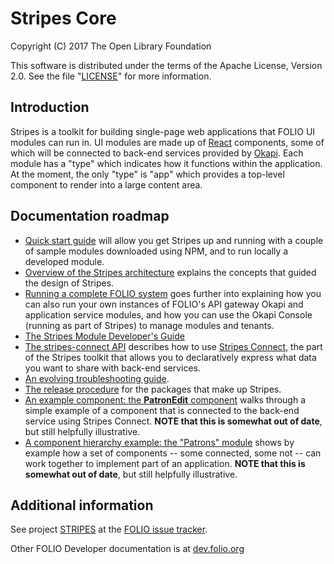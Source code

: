 # Stripes Core

Copyright (C) 2017 The Open Library Foundation

This software is distributed under the terms of the Apache License,
Version 2.0. See the file "[LICENSE](LICENSE)" for more information.

## Introduction

Stripes is a toolkit for building single-page web applications that FOLIO UI modules can run in. UI modules are made up of [React](https://facebook.github.io/react/) components, some of which will be connected to back-end services provided by [Okapi](https://github.com/folio-org/okapi). Each module has a "type" which indicates how it functions within the application. At the moment, the only "type" is "app" which provides a top-level component to render into a large content area.


## Documentation roadmap

* [Quick start guide](doc/quick-start.md) will allow you get Stripes up and running with a couple of sample modules downloaded using NPM, and to run locally a developed module.
* [Overview of the Stripes architecture](doc/overview.md) explains the concepts that guided the design of Stripes.
* [Running a complete FOLIO system](https://github.com/folio-org/ui-okapi-console/blob/master/doc/running-a-complete-system.md) goes further into explaining how you can also run your own instances of FOLIO's API gateway Okapi and application service modules, and how you can use the Okapi Console (running as part of Stripes) to manage modules and tenants.
* [The Stripes Module Developer's Guide](doc/dev-guide.md)
* [The stripes-connect API](https://github.com/folio-org/stripes-connect/blob/master/doc/api.md) describes how to use [Stripes Connect](https://github.com/folio-org/stripes-connect), the part of the Stripes toolkit that allows you to declaratively express what data you want to share with back-end services.
* [An evolving troubleshooting guide](doc/troubleshooting.md).
* [The release procedure](doc/release-procedure.md) for the packages that make up Stripes.
* [An example component: the **PatronEdit** component](doc/component-example.md) walks through a simple example of a component that is connected to the back-end service using Stripes Connect. **NOTE that this is somewhat out of date**, but still helpfully illustrative.
* [A component hierarchy example: the "Patrons" module](doc/component-hierarchy.md) shows by example how a set of components -- some connected, some not -- can work together to implement part of an application. **NOTE that this is somewhat out of date**, but still helpfully illustrative.

## Additional information

See project [STRIPES](https://issues.folio.org/browse/STRIPES)
at the [FOLIO issue tracker](http://dev.folio.org/community/guide-issues).

Other FOLIO Developer documentation is at [dev.folio.org](http://dev.folio.org/)
